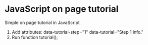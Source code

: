 JavaScript on page tutorial
========

Simple on page tutorial in JavaScript

1. Add attributes: data-tutorial-step="1" data-tutorial="Step 1 info."
2. Run function tutorial();
